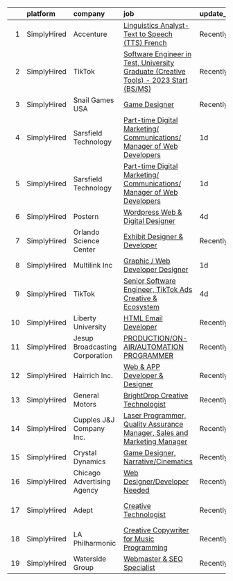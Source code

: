 

|    | platform    | company                        | job                                                                                                                                                                                                  | update_time   | location          |
|---:|:------------|:-------------------------------|:-----------------------------------------------------------------------------------------------------------------------------------------------------------------------------------------------------|:--------------|:------------------|
|  1 | SimplyHired | Accenture                      | [Linguistics Analyst- Text to Speech (TTS) French](https://www.simplyhired.com/job/vB4aCJrtPFcM7EsMMuUXnXrAHaz6Ekh6pKNzq9wj0Ew-tKnB4e63Bw?q=creative+programmer)                                     | Recently      | San Jose, CA      |
|  2 | SimplyHired | TikTok                         | [Software Engineer in Test, University Graduate (Creative Tools) - 2023 Start (BS/MS)](https://www.simplyhired.com/job/_rZ0W_8tNDGMJhwdGUuzbYpsEgRrk95rGIetOFd4oqv-7-cPsDuBrA?q=creative+programmer) | Recently      | Mountain View, CA |
|  3 | SimplyHired | Snail Games USA                | [Game Designer](https://www.simplyhired.com/job/iOeXHXIq86F5DhLeCWw1-n2GEogsdCAHuV9omnRFDj0ekPcs32MVaQ?q=creative+programmer)                                                                        | Recently      | Remote            |
|  4 | SimplyHired | Sarsfield Technology           | [Part-time Digital Marketing/ Communications/ Manager of Web Developers](https://www.simplyhired.com/job/iNDZgzPKsadVjqanS7B9mEAnagBetB59x3hke689nEQDUpqL2Y5ncQ?q=creative+programmer)               | 1d            | Remote            |
|  5 | SimplyHired | Sarsfield Technology           | [Part-time Digital Marketing/ Communications/ Manager of Web Developers](https://www.simplyhired.com/job/iNDZgzPKsadVjqanS7B9mEAnagBetB59x3hke689nEQDUpqL2Y5ncQ?q=creative+programmer)               | 1d            | Remote            |
|  6 | SimplyHired | Postern                        | [Wordpress Web & Digital Designer](https://www.simplyhired.com/job/C4i9dadhnZilRF-0Zp1XXTQmwq8qg3LZ46NqNrwlrPj87Q48DKHnQg?q=creative+programmer)                                                     | 4d            | Frederick, MD     |
|  7 | SimplyHired | Orlando Science Center         | [Exhibit Designer & Developer](https://www.simplyhired.com/job/JpuP0DVPATVwH0-XnxFsc8nJ-z6kfBqXsh9luvt7lVv6oPB3kNfQcg?q=creative+programmer)                                                         | Recently      | Orlando, FL       |
|  8 | SimplyHired | Multilink Inc                  | [Graphic / Web Developer Designer](https://www.simplyhired.com/job/13aEkgC7yQMg-eKqSLPaY-6ODLJRk0Yh9top15_eO-4304yHoN7_mg?q=creative+programmer)                                                     | 1d            | Elyria, OH        |
|  9 | SimplyHired | TikTok                         | [Senior Software Engineer, TikTok Ads Creative & Ecosystem](https://www.simplyhired.com/job/Trbi0TQhMHluVGVPzEm5tRTYhRPC0khRsE9-ymF_TEc1SFFkQGPfDQ?q=creative+programmer)                            | 4d            | Mountain View, CA |
| 10 | SimplyHired | Liberty University             | [HTML Email Developer](https://www.simplyhired.com/job/n7ZBIoizNvg1vnbsiAIDufegw0i4ApkD0M26QH770WAN4RoUlue8Ew?q=creative+programmer)                                                                 | Recently      | Remote            |
| 11 | SimplyHired | Jesup Broadcasting Corporation | [PRODUCTION/ON-AIR/AUTOMATION PROGRAMMER](https://www.simplyhired.com/job/MiBPMzS6j_QoT1YrMKbk5GBZUA5A1FVA_R0thz279o71Q2ZWVp7GUA?q=creative+programmer)                                              | Recently      | Jesup, GA         |
| 12 | SimplyHired | Hairrich Inc.                  | [Web & APP Developer & Designer](https://www.simplyhired.com/job/VA40MvdlAvQmUN2dWMw9S78ZxPCQvj9pKRyJ753zhepQwuPtsDkF2A?q=creative+programmer)                                                       | Recently      | Santa Clara, CA   |
| 13 | SimplyHired | General Motors                 | [BrightDrop Creative Technologist](https://www.simplyhired.com/job/X-gRW9onTGNYI-Lla6IAUvNpD9ObOaWNz-Y-cCcsBbeZUm-bNTeNPw?q=creative+programmer)                                                     | Recently      | Palo Alto, CA     |
| 14 | SimplyHired | Cupples J&J Company Inc.       | [Laser Programmer, Quality Assurance Manager, Sales and Marketing Manager](https://www.simplyhired.com/job/2Z3AG77fD7NN_lpo3XIECeD7eIWvaKrt6axn0CTiGwMGXzR2bPvWLg?q=creative+programmer)             | Recently      | Jackson, TN       |
| 15 | SimplyHired | Crystal Dynamics               | [Game Designer, Narrative/Cinematics](https://www.simplyhired.com/job/dJFZE6s2B-r_t2vdDEjykhZyrM3b5e-cOYOKNQ6M-QF2u8rsde4Glg?q=creative+programmer)                                                  | Recently      | Bellevue, WA      |
| 16 | SimplyHired | Chicago Advertising Agency     | [Web Designer/Developer Needed](https://www.simplyhired.com/job/3WomrldDVp_gZau2C1LngZoA36zG91ldOR1uxfIywCG-c5eoqglKUw?q=creative+programmer)                                                        | Recently      | Remote            |
| 17 | SimplyHired | Adept                          | [Creative Technologist](https://www.simplyhired.com/job/1G9vOz_P2VDFdcRoEqVZx0uSPMA1UWFHoQqBETsbZ7KpTtnhqTHVFA?q=creative+programmer)                                                                | Recently      | San Francisco, CA |
| 18 | SimplyHired | LA Philharmonic                | [Creative Copywriter for Music Programming](https://www.simplyhired.com/job/5YYXrbcmvA40DjJFeQO5R2YwG_TFZCoHc6v0s0Zy5fN_7NU6O3HrPQ?q=creative+programmer)                                            | Recently      | Los Angeles, CA   |
| 19 | SimplyHired | Waterside Group                | [Webmaster & SEO Specialist](https://www.simplyhired.com/job/nYSYvMtoazi-hALZiLy9n-9s3yWNiudW2glFjeGZK1H3edG_w2Qz1g?q=creative+programmer)                                                           | Recently      | Boston, MA        |